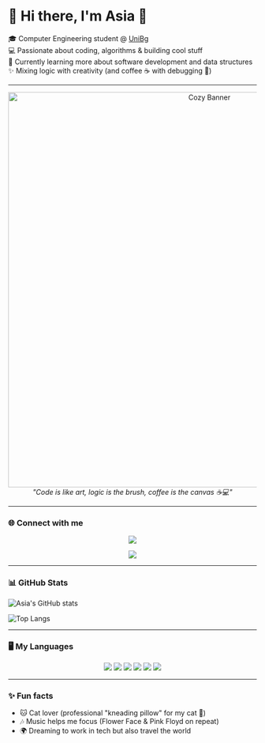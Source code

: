 # 🌸 Hi there, I'm Asia 👋  

🎓 Computer Engineering student @ [UniBg](https://lt-ii.unibg.it/it)  
💻 Passionate about coding, algorithms & building cool stuff  
🌱 Currently learning more about software development and data structures  
✨ Mixing logic with creativity (and coffee ☕️ with debugging 🐞)  

---

<p align="center">
  <img src="https://1drv.ms/i/c/50620b39fcdcc881/ER_AgnJNy6xOokdKlLKMsfgBJtilTlzW9Unr7kawk83_pw?e=rtP3o0" alt="Cozy Banner" width="800"/>
  <br>
  <em>"Code is like art, logic is the brush, coffee is the canvas ☕💻"</em>
</p>

---

### 🌐 Connect with me  

<p align="center">
  <a href="https://instagram.com/asimov06">
    <img src="https://img.shields.io/badge/%40asimov06-7F5AF0?style=for-the-badge&logo=instagram&logoColor=white&labelColor=transparent" />
  </a>
</p>

<p align="center">
  <a href="https://github.com/CeresoliAsia">
    <img src="https://img.shields.io/badge/@CeresoliAsia-5A5FFF?style=for-the-badge&logo=github&logoColor=white&labelColor=transparent" />
  </a>
</p>

---

### 📊 GitHub Stats
![Asia's GitHub stats](https://github-readme-stats.vercel.app/api?username=CeresoliAsia&show_icons=true&theme=tokyonight)  

![Top Langs](https://github-readme-stats.vercel.app/api/top-langs/?username=CeresoliAsia&layout=compact&theme=tokyonight&langs_count=6&hide=html,css)  

---

### 🖥️ My Languages

<p align="center">
  <img src="https://img.shields.io/badge/C%23-1E1E1E?style=for-the-badge&logo=c-sharp&logoColor=%23ff5c57&color=1E1E1E&labelColor=1E1E1E" />
  <img src="https://img.shields.io/badge/Python-1E1E1E?style=for-the-badge&logo=python&logoColor=%23FFD866&color=1E1E1E&labelColor=1E1E1E" />
  <img src="https://img.shields.io/badge/PHP-1E1E1E?style=for-the-badge&logo=php&logoColor=%23777BB4&color=1E1E1E&labelColor=1E1E1E" />
  <img src="https://img.shields.io/badge/C%2B%2B-1E1E1E?style=for-the-badge&logo=c%2B%2B&logoColor=%2300599C&color=1E1E1E&labelColor=1E1E1E" />
  <img src="https://img.shields.io/badge/HTML-1E1E1E?style=for-the-badge&logo=html5&logoColor=%23E34F26&color=1E1E1E&labelColor=1E1E1E" />
  <img src="https://img.shields.io/badge/CSS-1E1E1E?style=for-the-badge&logo=css3&logoColor=%231572B6&color=1E1E1E&labelColor=1E1E1E" />
</p>

---

### ✨ Fun facts
- 🐱 Cat lover (professional "kneading pillow" for my cat 🐾)  
- 🎶 Music helps me focus (Flower Face & Pink Floyd on repeat)  
- 🌍 Dreaming to work in tech but also travel the world  
